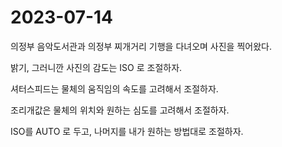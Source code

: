 # 2023-07-14

의정부 음악도서관과 의정부 찌개거리 기행을 다녀오며 사진을 찍어왔다. 

밝기, 그러니깐 사진의 감도는 ISO 로 조절하자. 

셔터스피드는 물체의 움직임의 속도를 고려해서 조절하자. 

조리개값은 물체의 위치와 원하는 심도를 고려해서 조절하자. 

ISO를 AUTO 로 두고, 나머지를 내가 원하는 방법대로 조절하자. 



